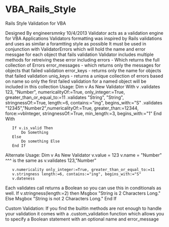 VBA_Rails_Style
===============

Rails Style Validation for VBA

Designed By engineersmnky 10/4/2013
Validator acts as a validation engine for VBA Applications
Validators formatting was inspired by Rails validations and uses as similar a foramtting style as possible
It must be used in conjunction with ValidatorErrors which will hold the name and error messgae for each object that fails validation
 Validator includes multiple methods for retreiving these error including
 errors - Which returns the full collection of Errors
 error_messages - which returns only the messages for objects that failed validation
 error_keys - returns only the name for objects that failed validation
 uniq_keys - returns a unique collection of errors based on name so only the first failed validation for a named object will be included in this collection
Usage:
       Dim v As New Validator
       With v
            .validates 123, "Number", numericalityOf:=True, only_integer:=True, greater_than_or_equal_to:=11
            .validates "String", "String", stringnessOf:=True, length:=6, contains:="ing", begins_with:="S"
            .validates "12345","Number2",numericalityOf:=True, greater_than:=12344, force:=vbInteger, stringnessOf:=True, min_length:=3, begins_with:="1"
       End With

       If v.is_valid Then
           Do Something
       Else
           Do something Else
       End If
 Alternate Usage:
       Dim v As New Validator
       v.value = 123
       v.name = "Number"
       ^^^ is the same as v.validates 123,"Number"

       v.numericality only_integer:=True, greater_than_or_equal_to:=11
       v.stringness length:=6, contains:="ing", begins_with:="S"
       v.dateness 
 Each validates call returns a Boolean so you can use this in conditionals as well.
       If v.stringness(length:=2) then
           Msgbox "String is 2 Characters Long."
       Else
            Msgbox "String is not 2 Characters Long."
       End If

 Custom Validation:
   If you find the builtin methods are not enough to handle your validation it comes with a .custom_validation function which allows you to 
       specify a Boolean statement with an optional name and error_message

